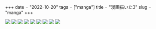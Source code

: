 +++
date = "2022-10-20"
tags = ["manga"]
title = "漫画描いた3"
slug = "manga"
+++

![](/manga/51.png)
![](/manga/52.png)
![](/manga/53.png)
![](/manga/54.png)
![](/manga/55.png)
![](/manga/56.png)
![](/manga/57.png)
![](/manga/58.png)
![](/manga/59.png)
